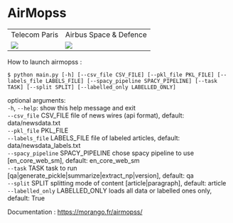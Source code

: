 # AirMopss

<table>
  <tr>
    <td align="middle">   Telecom Paris</td>
    <td align="middle"> Airbus Space & Defence </td>
  </tr>
  <tr>
    <td valign="top"><img src="https://upload.wikimedia.org/wikipedia/fr/thumb/d/d9/Logo_T%C3%A9l%C3%A9com_ParisTech.svg/219px-Logo_T%C3%A9l%C3%A9com_ParisTech.svg.png"></td>
    <td valign="middle"><img src="https://upload.wikimedia.org/wikipedia/commons/thumb/9/9e/Airbus_Defense_and_Space.svg/320px-Airbus_Defense_and_Space.svg.png"></td>
  </tr>
 </table>

How to launch airmopss :

`$ python main.py [-h] [--csv_file CSV_FILE] [--pkl_file PKL_FILE] [--labels_file LABELS_FILE] [--spacy_pipeline SPACY_PIPELINE] [--task TASK] [--split SPLIT] [--labelled_only LABELLED_ONLY]`

optional arguments:  
    `-h`, `--help`:  show this help message and exit  
    `--csv_file` CSV_FILE   file of news wires (api format), default: data/newsdata.txt  
    `--pkl_file` PKL_FILE   
    `--labels_file` LABELS_FILE  file of labeled articles, default: data/newsdata_labels.txt  
    `--spacy_pipeline` SPACY_PIPELINE  chose spacy pipeline to use [en_core_web_sm], default: en_core_web_sm  
    `--task` TASK           task to run [qa|generate_pickle|summarize|extract_np|version], default: qa  
    `--split` SPLIT         splitting mode of content [article|paragraph], default: article  
    `--labelled_only` LABELLED_ONLY   loads all data or labelled ones only, default: True  

Documentation : https://morango.fr/airmopss/
